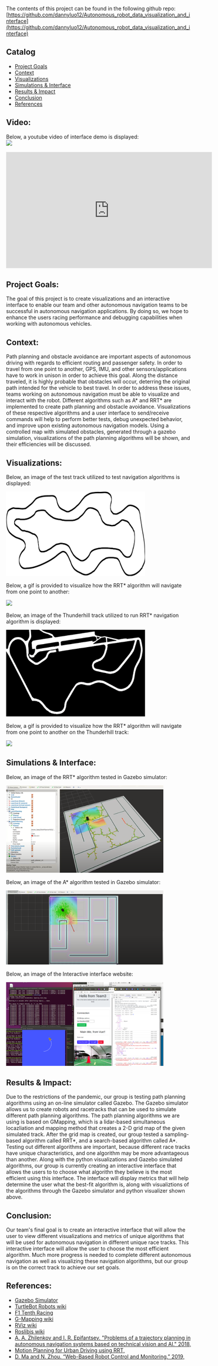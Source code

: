 The contents of this project can be found in the following github repo: <br/>
[https://github.com/dannyluo12/Autonomous_robot_data_visualization_and_interface](https://github.com/dannyluo12/Autonomous_robot_data_visualization_and_interface)


## Catalog
* [Project Goals](#goal)
* [Context](#Context)
* [Visualizations](#Visualizations)
* [Simulations & Interface](#Interface)
* [Results & Impact](#Results)
* [Conclusion](#Conclusion)
* [References](#References)

## Video:
Below, a youtube video of interface demo is displayed: <br/>
[![](http://img.youtube.com/vi/GzUygh2_3e4/0.jpg)](http://www.youtube.com/watch?v=GzUygh2_3e4 "Interface Demo (Input Position)")

<iframe width="560" height="315" src="https://www.youtube.com/embed/GzUygh2_3e4" frameborder="0" allow="accelerometer; autoplay; clipboard-write; encrypted-media; gyroscope; picture-in-picture" allowfullscreen></iframe>

## <a name = "goal" />Project Goals:
The goal of this project is to create visualizations and an interactive interface to enable our team and other autonomous navigation teams to be successful in autonomous navigation applications. By doing so, we hope to enhance the users racing performance and debugging capabilities when working with autonomous vehicles. 


## <a name = "Context" />Context:
Path planning and obstacle avoidance are important aspects of autonomous driving with regards to efficient routing and passenger safety. In order to travel from one point to another, GPS, IMU, and other sensors/applications have to work in unison in order to achieve this goal. Along the distance traveled, it is highly probable that obstacles will occur, deterring the original path intended for the vehicle to best travel. In order to address these issues, teams working on autonomous navigation must be able to visualize and interact with the robot. Different algorithms such as A* and RRT* are implemented to create path planning and obstacle avoidance. Visualizations of these respective algorithms and a user interface to send/receive commands will help to perform better tests, debug unexpected behavior, and improve upon existing autonomous navigation models. Using a controlled map with simulated obstacles, generated through a gazebo simulation, visualizations of the path planning algorithms will be shown, and their efficiencies will be discussed.


## <a name = "Visualizations" />Visualizations:
Below, an image of the test track utilized to test navigation algorithms is displayed:
<div class="row">
  <div class="column">
    <img src="images/test_track.PNG" style="width:75%; height=75%">
  </div>
</div>

Below, a gif is provided to visualize how the RRT* algorithm will navigate from one point to another:
<div class="row">
  <div class="column">
    <img src="images/A_star_test_track.gif" style="width:75%; height=75%">
  </div>
</div>

Below, an image of the Thunderhill track utilized to run RRT* navigation algorithm is displayed:
<div class="row">
  <div class="column">
    <img src="images/thunderhill_cropped_map.PNG" style="width:75%; height=75%">
  </div>
</div>

Below, a gif is provided to visualize how the RRT* algorithm will navigate from one point to another on the Thunderhill track:
<div class="row">
  <div class="column">
    <img src="images/rrt_star_thunderhill_cropped_gif.gif" style="width:75%; height=75%">
  </div>
</div>


## <a name = "Interface" />Simulations & Interface:
Below, an image of the RRT* algorithm tested in Gazebo simulator:
<div class="row">
  <div class="column">
    <img src="images/rrt_gazebo.PNG" style="width:85%; height=85%">
  </div>
</div>

Below, an image of the A* algorithm tested in Gazebo simulator:
<div class="row">
  <div class="column">
    <img src="images/astar_gazebo.PNG" style="width:85%; height=85%">
  </div>
</div>

Below, an image of the Interactive interface website:
<div class="row">
  <div class="column">
    <img src="images/interactive_interface.png" style="width:85%; height=85%">
  </div>
</div>


## <a name = "Results" />Results & Impact: 
Due to the restrictions of the pandemic, our group is testing path planning algorithms using an on-line simulator called Gazebo. The Gazebo simulator allows us to create robots and racetracks that can be used to simulate different path planning algorithms. The path planning algorithms we are using is based on GMapping, which is a lidar-based simultaneous locazliation and mapping method that creates a 2-D grid map of the given simulated track. After the grid map is created, our group tested a sampling-based algorithm called RRT*, and a search-based algorithm called A*. Testing out different algorithms are important, because different race tracks have unique characteristics, and one algorithm may be more advantageous than another. Along with the python visualizations and Gazebo simulated algorithms, our group is currently creating an interactive interface that allows the users to to choose what algorithn they believe is the most efficient using this interface. The interface will display metrics that will help determine the user what the best-fit algorithm is, along with visualiztions of the algorithms through the Gazebo simulator and python visualizer shown above.


## <a name = "Conclusion" />Conclusion:
Our team's final goal is to create an interactive interface that will allow the user to view different visualizations and metrics of unique algorithms that will be used for autonomous navigation in different unique race tracks. This interactive interface will allow the user to choose the most efficient algorithm. Much more progress is needed to complete different autonomous navigation as well as visualizing these navigation algorithms, but our group is on the correct track to achieve our set goals. 


## <a name = "References" />References:
* [Gazebo Simulator]  <br/>
* [TurtleBot Robots wiki]  <br/>
* [F1 Tenth Racing] <br/>
* [G-Mapping wiki] <br/>
* [RViz wiki]   <br/>
* [Roslibjs wiki]  <br/>
* [A. A. Zhilenkov and I. R. Epifantsev. "Problems of a trajectory planning in autonomous navigation systems based on technical vision and AI." 2018,] <br/>
* [Motion Planning for Urban Driving using RRT,] <br/>
* [D. Ma and N. Zhou. “Web-Based Robot Control and Monitoring.” 2019,]  <br/>

[Gazebo Simulator]: http://gazebosim.org/tutorials?tut=ros_overview
[TurtleBot Robots wiki]:http://wiki.ros.org/Robots/TurtleBot
[F1 Tenth Racing]:https://f1tenth.dev/
[G-Mapping wiki]: http://wiki.ros.org/gmapping
[RViz wiki]: http://wiki.ros.org/rviz
[Roslibjs wiki]: http://wiki.ros.org/roslibjs
[A. A. Zhilenkov and I. R. Epifantsev. "Problems of a trajectory planning in autonomous navigation systems based on technical vision and AI." 2018,]: https://ieeexplore.ieee.org/abstract/document/8317265
[Motion Planning for Urban Driving using RRT,]: http://acl.mit.edu/papers/KuwataIROS08.pdf
[D. Ma and N. Zhou. “Web-Based Robot Control and Monitoring.” 2019,]: http://www.cs.binghamton.edu/~szhang/teaching/18spring/reports/Luo-Ma-Zhou.pdf

